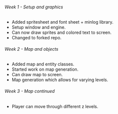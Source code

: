 ###### Week 1 - Setup and graphics
+ Added spritesheet and font sheet + minlog library.
+ Setup window and engine.
+ Can now draw sprites and colored text to screen.
+ Changed to forked repo.

###### Week 2 - Map and objects
+ Added map and entity classes.
+ Started work on map generation.
+ Can draw map to screen.
+ Map generation which allows for varying levels.

###### Week 3 - Map continued
+ Player can move through different z levels.